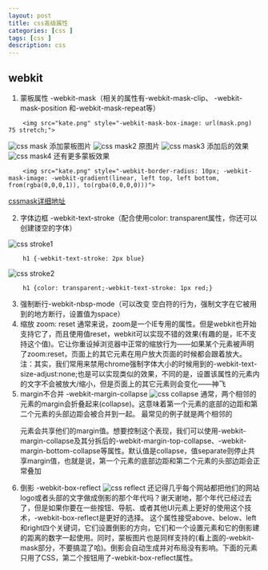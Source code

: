 ```yaml
---
layout: post
title: css高级属性
categories: [css ]
tags: [css ]
description: css
---
```


## webkit
1. 蒙板属性 -webkit-mask（相关的属性有-webkit-mask-clip、 -webkit-mask-position 和-webkit-mask-repeat等）
```
    <img src="kate.png" style="-webkit-mask-box-image: url(mask.png) 75 stretch;">

```
![](/images/css/mask1.jpg "css mask")
添加蒙板图片
![](/images/css/mask2.jpg "css mask2")
原图片
![](/images/css/mask3.jpg "css mask3")
添加后的效果
![](/images/css/mask4.jpg "css mask4")
还有更多蒙板效果
``` 
    <img src="kate.png" style="-webkit-border-radius: 10px; -webkit-mask-image: -webkit-gradient(linear, left top, left bottom, from(rgba(0,0,0,1)), to(rgba(0,0,0,0)))">
```
[cssmask详细地址](https://webkit.org/blog/181/css-masks/)


2. 字体边框 -webkit-text-stroke（配合使用color: transparent属性，你还可以创建镂空的字体）

![](/images/css/text-stroke1.jpg "css stroke1")
```
    h1 {-webkit-text-stroke: 2px blue}
```
![](/images/css/text-stroke2.jpg "css stroke2")
```
    h1 {color: transparent;-webkit-text-stroke: 1px red;}
```
3. 强制断行-webkit-nbsp-mode（可以改变&nbsp;空白符的行为，强制文字在它被用到的地方断行，设置值为space）
4. 缩放 zoom: reset
通常来说，zoom是一个IE专用的属性。但是webkit也开始支持它了，而且使用值reset，webkit可以实现不错的效果(有趣的是，IE不支持这个值)。它让你重设掉浏览器中正常的缩放行为——如果某个元素被声明了zoom:reset，页面上的其它元素在用户放大页面的时候都会跟着放大。
注：其实，我们常用来禁用chrome强制字体大小的时候用到的-webkit-text-size-adjust:none;也是可以实现类似的效果，不同的是，设置该属性的元素内的文字不会被放大/缩小，但是页面上的其它元素则会变化——神飞
5. margin不合并 -webkit-margin-collapse
![](/images/css/margin-collapse-1.jpg "css collapse")
通常，两个相邻的元素的margin会折叠起来(collapse)。这意味着第一个元素的底部的边距和第二个元素的头部边距会被合并到一起。
最常见的例子就是两个相邻的<p>元素会共享他们的margin值。想要控制这个表现，我们可以使用-webkit-margin-collapse及其分拆后的-webkit-margin-top-collapse、-webkit-margin-bottom-collapse等属性。默认值是collapse，值separate则停止共享margin值，也就是说，第一个元素的底部边距和第二个元素的头部边距会正常叠加
6. 倒影 -webkit-box-reflect
![](/images/css/box-reflex.jpg "css reflect")
还记得几乎每个网站都把他们的网站logo或者头部的文字做成倒影的那个年代吗？谢天谢地，那个年代已经过去了，但是如果你要在一些按钮、导航、或者其他UI元素上更好的使用这个技术，-webkit-box-reflect是更好的选择。
这个属性接受above、below、left和right四个关键词，它们设置倒影的方向，它们和一个设置元素和它的倒影建的距离的数字一起使用。同时，蒙板图片也是同样支持的(看上面的-webkit-mask部分，不要搞混了哈)。倒影会自动生成并对布局没有影响。下面的元素只用了CSS，第二个按钮用了-webkit-box-reflect属性。